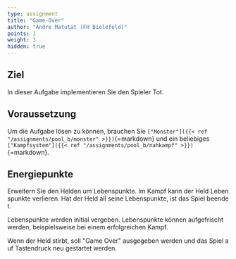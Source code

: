 ```yaml
---
type: assignment
title: "Game-Over"
author: "Andre Matutat (FH Bielefeld)"
points: 1
weight: 3
hidden: true
---
```


## Ziel

In dieser Aufgabe implementieren Sie den Spieler Tot.

## Voraussetzung

Um die Aufgabe lösen zu können, brauchen Sie `["Monster"]({{< ref "/assignments/pool_b/monster" >}})`{=markdown} und ein beliebiges `["Kampfsystem"]({{< ref "/assignments/pool_b/nahkampf" >}})`{=markdown}.

## Energiepunkte

Erweitern Sie den Helden um Lebenspunkte. Im Kampf kann der Held Lebenspunkte verlieren. Hat der Held all seine Lebenspunkte, ist das Spiel beendet.

Lebenspunkte werden initial vergeben. Lebenspunkte können aufgefrischt werden, beispielsweise bei einem erfolgreichen Kampf.

Wenn der Held stirbt, soll "Game Over" ausgegeben werden und das Spiel auf Tastendruck neu gestartet werden.
